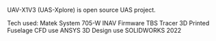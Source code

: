 UAV-X1V3 (UAS-Xplore) is open source UAS project.

Tech used:
Matek System 705-W
INAV Firmware
TBS Tracer
3D Printed Fuselage
CFD use ANSYS
3D Design use SOLIDWORKS 2022
